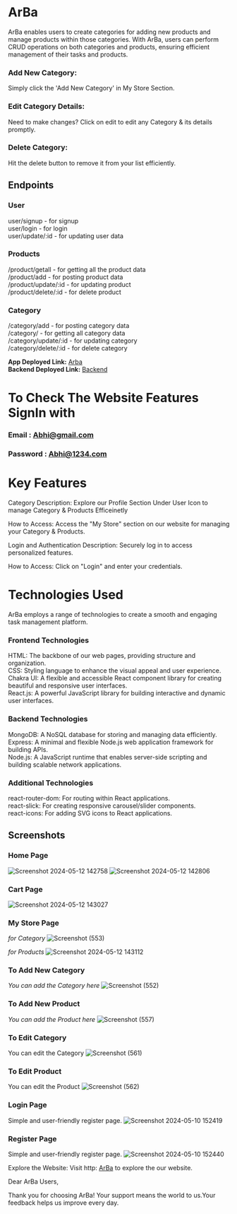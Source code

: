 
# ArBa
ArBa enables users to create categories for adding new products and manage products within those categories. With ArBa, users can perform CRUD operations on both categories and products, ensuring efficient management of their tasks and products.

### Add New Category:
Simply click the 'Add New Category' in My Store Section.

### Edit Category Details:
Need to make changes? Click on edit to edit any Category & its details promptly.


### Delete Category:
Hit the delete button to remove it from your list efficiently.

## Endpoints
### User
user/signup - for signup
<br />
user/login - for login
<br />
user/update/:id - for updating user data
<br />
### Products
/product/getall - for getting all the product data
<br />
/product/add - for posting product data
<br />
/product/update/:id - for updating product
<br />
/product/delete/:id - for delete product
### Category
/category/add - for posting category data
<br />
/category/ - for getting all category data
<br />
/category/update/:id - for updating category
<br />
/category/delete/:id - for delete category

**App Deployed Link:** [Arba](https://arbadevelopementstudios.vercel.app/)
<br />
**Backend Deployed Link:** [Backend](https://arba-be.onrender.com/)
# To Check The Website Features SignIn with
### Email : Abhi@gmail.com
### Password : Abhi@1234.com
# Key Features
Category
Description: Explore our Profile Section Under User Icon to manage Category & Products Efficeinetly

How to Access: Access the "My Store" section on our website for managing your Category & Products.

Login and Authentication
Description: Securely log in to access personalized features.

How to Access: Click on "Login" and enter your credentials.

 # Technologies Used
ArBa employs a range of technologies to create a smooth and engaging task management platform.

### Frontend Technologies
HTML: The backbone of our web pages, providing structure and organization.
<br />
CSS: Styling language to enhance the visual appeal and user experience.
<br />
Chakra UI: A flexible and accessible React component library for creating beautiful and responsive user interfaces.
<br />
React.js: A powerful JavaScript library for building interactive and dynamic user interfaces.

### Backend Technologies
MongoDB: A NoSQL database for storing and managing data efficiently.
<br />
Express: A minimal and flexible Node.js web application framework for building APIs. <br />
Node.js: A JavaScript runtime that enables server-side scripting and building scalable network applications.

### Additional Technologies
react-router-dom: For routing within React applications.
<br />
react-slick: For creating responsive carousel/slider components.
<br />
react-icons: For adding SVG icons to React applications.

## Screenshots
### Home Page
![Screenshot 2024-05-12 142758](https://github.com/AbhishekRaskar/ArBa/assets/112754426/1eb79978-735c-4df8-855e-aea98c1d0763)
![Screenshot 2024-05-12 142806](https://github.com/AbhishekRaskar/ArBa/assets/112754426/7859ab4c-af61-4c93-9207-d3704bc15607)

### Cart Page
![Screenshot 2024-05-12 143027](https://github.com/AbhishekRaskar/ArBa/assets/112754426/19f763f3-322d-4b58-9509-ede92f511fe3)

### My Store Page
*for Category*
![Screenshot (553)](https://github.com/AbhishekRaskar/ArBa/assets/112754426/dfe7da4d-a8e5-49c5-a26a-6bce22783ba7)

*for Products*
![Screenshot 2024-05-12 143112](https://github.com/AbhishekRaskar/ArBa/assets/112754426/79c49b03-fb73-4e79-80e5-3aa1d349afa8)


### To Add New Category
*You can add the Category here*
![Screenshot (552)](https://github.com/AbhishekRaskar/ArBa/assets/112754426/aa5f2b9d-95a9-4d3d-a1a4-cae233c9fe0b)

### To Add New Product
*You can add the Product here*
![Screenshot (557)](https://github.com/AbhishekRaskar/ArBa/assets/112754426/dc705753-8ae4-48ed-a510-74231e98525a)

### To Edit Category 
You can edit the Category 
![Screenshot (561)](https://github.com/AbhishekRaskar/ArBa/assets/112754426/c3b8ad90-a1b8-4ae1-90ab-89178fb360a8)

### To Edit Product 
You can edit the Product 
![Screenshot (562)](https://github.com/AbhishekRaskar/ArBa/assets/112754426/2599e934-df0c-44b0-844d-84706a694912)


### Login Page
Simple and user-friendly register page.
![Screenshot 2024-05-10 152419](https://github.com/AbhishekRaskar/ArBa/assets/112754426/bef48669-8ee7-4145-8ab7-fb5106ca4920)


### Register Page
Simple and user-friendly register page.
![Screenshot 2024-05-10 152440](https://github.com/AbhishekRaskar/ArBa/assets/112754426/a06686cf-7fa6-4383-8909-88d43e271fd3)


Explore the Website:
Visit http:&nbsp;[ArBa](https://arbadevelopementstudios.vercel.app/) to explore the our website.

Dear ArBa Users,

Thank you for choosing ArBa! Your support means the world to us.Your feedback helps us improve every day.

